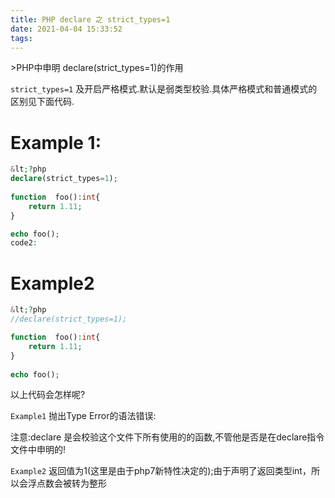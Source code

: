 ```yaml
---
title: PHP declare 之 strict_types=1
date: 2021-04-04 15:33:52
tags:
---
```


&gt;PHP中申明 declare(strict_types=1)的作用

`strict_types=1` 及开启严格模式.默认是弱类型校验.具体严格模式和普通模式的区别见下面代码.

# Example 1:

```php
&lt;?php
declare(strict_types=1);
 
function  foo():int{
    return 1.11;
}

echo foo();
code2:
```
 
# Example2
 
```php
&lt;?php
//declare(strict_types=1);

function  foo():int{
	return 1.11;
}
     
echo foo();
```

以上代码会怎样呢?

`Example1` 抛出Type Error的语法错误:

注意:declare 是会校验这个文件下所有使用的的函数,不管他是否是在declare指令文件中申明的!

`Example2` 返回值为1(这里是由于php7新特性决定的);由于声明了返回类型int，所以会浮点数会被转为整形